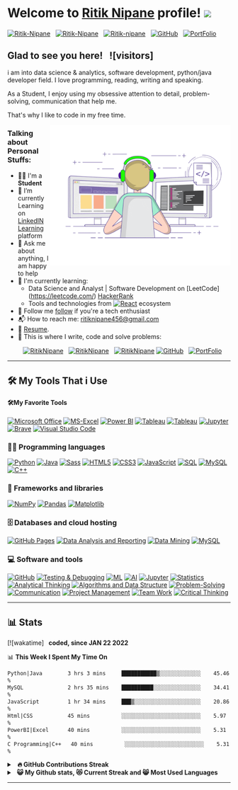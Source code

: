 # Welcome to [Ritik Nipane](https://github.com/RitzyKingS) profile! <a href="https://github.com/RitzyKingS"><img src="https://media.giphy.com/media/hvRJCLFzcasrR4ia7z/giphy.gif" width="25px"></a>

<a href="https://www.linkedin.com/in/ritik-nipane-70ab4b1a6/" target="_blank"><img align="center" src="https://raw.githubusercontent.com/rahuldkjain/github-profile-readme-generator/master/src/images/icons/Social/linked-in-alt.svg" alt="Ritik-Nipane" height="30" width="40" /></a>
&nbsp;
<a href="https://twitter.com/RitzyKings_007" target="_blank"><img align="center" src="https://raw.githubusercontent.com/rahuldkjain/github-profile-readme-generator/master/src/images/icons/Social/twitter.svg" alt="Ritik-Nipane" height="30" width="40" /></a>
&nbsp;
<a href="https://www.instagram.com/ritzykings_007/?igshid=OGQ5ZDc2ODk2ZA%3D%3D" target="_blank"><img align="center" src="https://raw.githubusercontent.com/rahuldkjain/github-profile-readme-generator/master/src/images/icons/Social/instagram.svg" alt="Ritik-nipane" height="30" width="40" /></a>
&nbsp;
<a href="https://github.com/RitzyKingS" target="_blank"><img align="center" src="https://img.icons8.com/?size=50&id=12599&format=png" alt="GitHub" height="30" width="30" /></a>
&nbsp;
<a href="https://ritzykings.github.io/Portfolio/elements.html" target="_blank"><img align="center" src="https://img.icons8.com/?size=64&id=CgELV9WHcecG&format=png" alt="PortFolio" height="30" width="30" /></a>
&nbsp;


## Glad to see you here! &nbsp; ![visitors]

i am into data science & analytics, software development, python/java developer field. I love programming, reading, writing and speaking.

As a Student, I enjoy using my obsessive attention to detail, problem-solving, communication that help me.

That's why I like to code in my free time.

<img align="right" alt="GIF" src="./coding.gif" width="408" height="318" />


### Talking about Personal Stuffs:

- 👨‍🎓 I'm a **Student**
- 🔭 I’m currently Learning on [LinkedIN Learning](https://learning.linkedin.com/cx/get-started?src=go-pa&trk=sem-ga_campid.9764329640_asid.102279866120_crid.428931010987_kw.linkedin%20learning_d.c_tid.kwd-310582843911_n.g_mt.e_geo.9300687&mcid=6841855808129646768&cid=&gclid=CjwKCAjws9ipBhB1EiwAccEi1IQ63mc9qetAdIPnsQpeqvStG9bGFaEQNvP95UsM_oLOCMB-sO5gDxoCdjoQAvD_BwE&gclsrc=aw.ds) platform
- 💬 Ask me about anything, I am happy to help
- 🌱 I'm currently learning:
  - Data Science and Analyst | Software Development on [LeetCode] (https://leetcode.com/) [HackerRank](https://www.hackerrank.com/)
  - Tools and technologies from <a href="#"><img alt="React" src="https://img.shields.io/badge/Microsoft%20Office-D83B01.svg?logo=microsoft-office&logoColor=white"></a> ecosystem
- 👯 Follow me [follow](https://github.com/RitzyKingS) if you're a tech enthusiast
- 📬 How to reach me: [ritiknipane456@gmail.com](mailto:ritiknipane456@gmail.com)
- 📝 [Resume](https://ritzykings.github.io/Portfolio/elements.html).
- 💪 This is where I write, code and solve problems:

&nbsp;&nbsp;&nbsp;&nbsp;&nbsp;&nbsp;&nbsp;&nbsp;
<a href="https://github.com/RitzyKingS" target="_blank"><img align="center" src="https://raw.githubusercontent.com/rahuldkjain/github-profile-readme-generator/master/src/images/icons/Social/github.svg" alt="RitikNipane" height="30" width="40" /></a>
&nbsp;
<a href="https://leetcode.com" target="_blank"><img align="center" src="https://raw.githubusercontent.com/rahuldkjain/github-profile-readme-generator/master/src/images/icons/Social/leet-code.svg" alt="RitikNipane" height="30" width="40" /></a>
&nbsp;
<a href="https://www.hackerrank.com/" target="_blank"><img align="center" src="https://raw.githubusercontent.com/rahuldkjain/github-profile-readme-generator/master/src/images/icons/Social/hackerrank.svg" alt="RitikNipane" height="30" width="40" /></a>
<a href="https://github.com/RitzyKingS" target="_blank"><img align="center" src="https://img.icons8.com/?size=50&id=12599&format=png" alt="GitHub" height="30" width="30" /></a>
&nbsp;
<a href="https://ritzykings.github.io/Portfolio/elements.html" target="_blank"><img align="center" src="https://img.icons8.com/?size=64&id=CgELV9WHcecG&format=png" alt="PortFolio" height="30" width="30" /></a>
&nbsp;

---

## 🛠️ My Tools That i Use

#### 🛠️My Favorite Tools
<p>
    <a href="#"><img alt="Microsoft Office" src="https://img.shields.io/badge/Microsoft%20Office-D83B01.svg?logo=microsoft-office&logoColor=white"></a>
    <a href="#"><img alt="MS-Excel" src="https://img.shields.io/badge/MS-Excel-217346.svg?logo=microsoft-excel&logoColor=white"></a>
    <a href="#"><img alt="Power BI" src="https://img.shields.io/badge/Power%20BI-F2C811.svg?logo=power-bi&logoColor=white"></a>
    <a href="#"><img alt="Tableau" src="https://img.shields.io/badge/Tableau-E97627.svg?logo=tableau&logoColor=white"></a>
    <a href="#"><img alt="Tableau" src="https://img.shields.io/badge/Tableau-E97627.svg?logo=tableau&logoColor=white"></a>
    <a href="#"><img alt="Jupyter" src="https://img.shields.io/badge/Jupyter-F37626.svg?logo=jupyter&logoColor=white"></a>
    <a href="#"><img alt="Brave" src="https://img.shields.io/badge/Brave-FB542B.svg?logo=brave&logoColor=white"></a>
    <a href="#"><img alt="Visual Studio Code" src="https://img.shields.io/badge/VS%20Code-0078d7.svg?logo=visual-studio-code&logoColor=white"></a>
</p>

### 👨‍💻 Programming languages

<p>
    <a href="#"><img alt="Python" src="https://img.shields.io/badge/Python-3776AB.svg?logo=python&logoColor=white"></a>
    <a href="#"><img alt="Java" src="https://img.shields.io/badge/Java-007396.svg?logo=java&logoColor=white"></a>
    <a href="#"><img alt="Sass" src="https://img.shields.io/badge/Sass-CC6699.svg?logo=sass&logoColor=white"></a>
    <a href="#"><img alt="HTML5" src="https://img.shields.io/badge/HTML5-E34F26.svg?logo=html5&logoColor=white"></a>
    <a href="#"><img alt="CSS3" src="https://img.shields.io/badge/CSS3-1572B6.svg?logo=css3&logoColor=white"></a>
    <a href="#"><img alt="JavaScript" src="https://img.shields.io/badge/JavaScript-F7DF1E.svg?logo=javascript&logoColor=black"></a>
    <a href="#"><img alt="SQL" src="https://img.shields.io/badge/SQL-025E8C.svg?logo=database&logoColor=white"></a>
    <a href="#"><img alt="MySQL" src="https://img.shields.io/badge/MySQL-4479A1.svg?logo=mysql&logoColor=white"></a>
    <a href="#"><img alt="C++" src="https://img.shields.io/badge/C-A8B9CC.svg?logo=c&logoColor=white"></a>
</p>

### 🧰 Frameworks and libraries

<p>
    <a href="#"><img alt="NumPy" src="https://img.shields.io/badge/NumPy-013243.svg?logo=numpy&logoColor=white"></a>
    <a href="#"><img alt="Pandas" src="https://img.shields.io/badge/Pandas-150458.svg?logo=pandas&logoColor=white"></a>
    <a href="#"><img alt="Matplotlib" src="https://img.shields.io/badge/Matplotlib-3776AB.svg"></a>
</p>

### 🗄️ Databases and cloud hosting

<p>
    <a href="#"><img alt="GitHub Pages" src="https://img.shields.io/badge/GitHub%20Pages-327FC7.svg?logo=github&logoColor=white"></a>
    <a href="#"><img alt="Data Analysis and Reporting" src="https://img.shields.io/badge/Data%20Analysis%20and%20Reporting-FF914D.svg"></a>
    <a href="#"><img alt="Data Mining" src ="https://img.shields.io/badge/Data%20Mining-00D34D.svg?logo=datacamp&logoColor=white"></a>
    <a href="#"><img alt="MySQL" src="https://img.shields.io/badge/MySQL-00f.svg?logo=mysql&logoColor=white"></a>
</p>

### 💻 Software and tools


<p>
    <a href="#"><img alt="GitHub" src="https://img.shields.io/badge/GitHub-181717.svg?logo=github&logoColor=white"></a>
    <a href="#"><img alt="Testing & Debugging" src="https://img.shields.io/badge/Testing%20%26%20Debugging-3096EF.svg"></a>
    <a href="#"><img alt="ML" src="https://img.shields.io/badge/ML-FF6F61.svg?logo=machine-learning&logoColor=white"></a>
    <a href="#"><img alt="AI" src="https://img.shields.io/badge/AI-51B4E6.svg?logo=ai&logoColor=white"></a>
    <a href="#"><img alt="Jupyter" src="https://img.shields.io/badge/Jupyter-F37626.svg?logo=Jupyter&logoColor=white"></a>
    <a href="#"><img alt="Statistics" src="https://img.shields.io/badge/Statistics-231F20.svg?logo=statistics&logoColor=white"></a>
    <a href="#"><img alt="Analytical Thinking" src="https://img.shields.io/badge/Analytical%20Thinking-9F9D8E.svg"></a>
    <a href="#"><img alt="Algorithms and Data Structure" src="https://img.shields.io/badge/Algorithms%20and%20Data%20Structure-FF914D.svg"></a>
    <a href="#"><img alt="Problem-Solving" src="https://img.shields.io/badge/Problem%20Solving-00AEEF.svg"></a>
    <a href="#"><img alt="Communication" src="https://img.shields.io/badge/Communication-127CC0.svg"></a>
    <a href="#"><img alt="Project Management" src="https://img.shields.io/badge/Project%20Management-E34F26.svg?logo=trello&logoColor=white"></a>
    <a href="#"><img alt="Team Work" src="https://img.shields.io/badge/Team%20Work-1976D2.svg?logo=slack&logoColor=white"></a>
    <a href="#"><img alt="Critical Thinking" src="https://img.shields.io/badge/Critical%20Thinking-EC6512.svg"></a>
</p>

---

## 📊 Stats

[![wakatime] <b>&nbsp; coded, since JAN 22 2022</b>

📊 <b>This Week I Spent My Time On</b>

<!--START_SECTION:waka-->
```text
Python|Java        3 hrs 3 mins     ███████████▒░░░░░░░░░░░░░    45.46 % 
MySQL              2 hrs 35 mins    ██████████░░░░░░░░░░░░░░░    34.41 % 
JavaScript         1 hr 34 mins     ███▒░░░░░░░░░░░░░░░░░░░░░    20.86 % 
Html|CSS           45 mins          ░░░░░░░░░░░░░░░░░░░░░░░░░    5.97 % 
PowerBI|Excel      40 mins          ░░░░░░░░░░░░░░░░░░░░░░░░░    5.31 % 
C Programming|C++   40 mins          ░░░░░░░░░░░░░░░░░░░░░░░░░    5.31 % 

```
<!--END_SECTION:waka-->


<details>
  <summary>&nbsp;&nbsp;<b>🔥 GitHub Contributions Streak</summary>
  <br/>

</details>


<details>
  <summary>&nbsp;&nbsp;<b>😺 My Github stats, 😻 Current Streak and 😸 Most Used Languages</summary>

</details>

---



